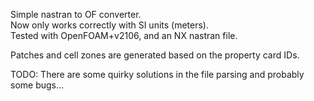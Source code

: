 
Simple nastran to OF converter.  
Now only works correctly with SI units (meters).  
Tested with OpenFOAM+v2106, and an NX nastran file.

Patches and cell zones are generated based on the property card IDs.

TODO: There are some quirky solutions in the file parsing and probably some bugs...
